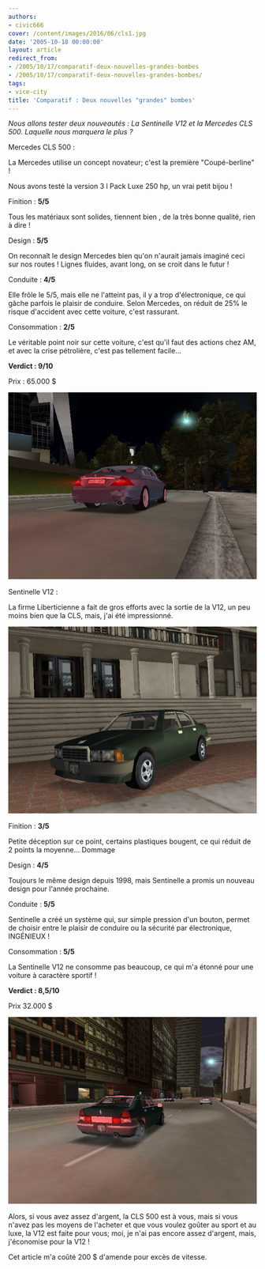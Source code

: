 ```yaml
---
authors:
- civic666
cover: /content/images/2016/06/cls1.jpg
date: '2005-10-18 00:00:00'
layout: article
redirect_from:
- /2005/10/17/comparatif-deux-nouvelles-grandes-bombes
- /2005/10/17/comparatif-deux-nouvelles-grandes-bombes/
tags:
- vice-city
title: 'Comparatif : Deux nouvelles "grandes" bombes'
---
```



_Nous allons tester deux nouveautés : La Sentinelle V12 et la Mercedes CLS 500. Laquelle nous marquera le plus ?_

Mercedes CLS 500 :

La Mercedes utilise un concept novateur; c'est la première "Coupé-berline" !

Nous avons testé la version 3 l Pack Luxe 250 hp, un vrai petit bijou !

Finition : **5/5**

Tous les matériaux sont solides, tiennent bien , de la très bonne qualité, rien à dire !

Design : **5/5**

On reconnaît le design Mercedes bien qu'on n'aurait jamais imaginé ceci sur nos routes ! Lignes fluides, avant long, on se croit dans le futur !

Conduite : **4/5**

Elle frôle le 5/5, mais elle ne l'atteint pas, il y a trop d'électronique, ce qui gâche parfois le plaisir de conduire. Selon Mercedes, on réduit de 25% le risque d'accident avec cette voiture, c'est rassurant.

Consommation : **2/5**

Le véritable point noir sur cette voiture, c'est qu'il faut des actions chez AM, et avec la crise pétrolière, c'est pas tellement facile...

**Verdict : 9/10**

Prix : 65.000 $

![](/content/images/2005/01/cls2.jpg)

Sentinelle V12 :

La firme Liberticienne a fait de gros efforts avec la sortie de la V12, un peu moins bien que la CLS, mais, j'ai été impressionné.

![](/content/images/2005/01/sentinel1.jpg)

Finition : **3/5**

Petite déception sur ce point, certains plastiques bougent, ce qui réduit de 2 points la moyenne... Dommage

Design : **4/5**

Toujours le même design depuis 1998, mais Sentinelle a promis un nouveau design pour l'année prochaine.

Conduite : **5/5**

Sentinelle a créé un système qui, sur simple pression d'un bouton, permet de choisir entre le plaisir de conduire ou la sécurité par électronique, INGÉNIEUX !

Consommation : **5/5**

La Sentinelle V12 ne consomme pas beaucoup, ce qui m'a étonné pour une voiture à caractère sportif !

**Verdict : 8,5/10**

Prix 32.000 $

![](/content/images/2005/01/sentinel2.jpg)

Alors, si vous avez assez d'argent, la CLS 500 est à vous, mais si vous n'avez pas les moyens de l'acheter et que vous voulez goûter au sport et au luxe, la V12 est faite pour vous; moi, je n'ai pas encore assez d'argent, mais, j'économise pour la V12 !

Cet article m'a coûté 200 $ d'amende pour excès de vitesse.
